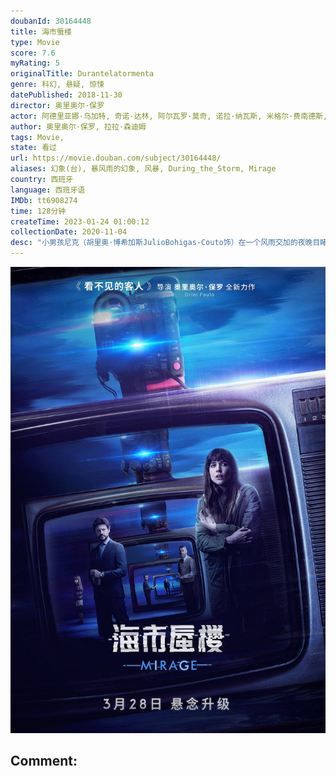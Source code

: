 ```yaml
---
doubanId: 30164448
title: 海市蜃楼
type: Movie
score: 7.6
myRating: 5
originalTitle: Durantelatormenta
genre: 科幻, 悬疑, 惊悚
datePublished: 2018-11-30
director: 奥里奥尔·保罗
actor: 阿德里亚娜·乌加特, 奇诺·达林, 阿尔瓦罗·莫奇, 诺拉·纳瓦斯, 米格尔·费南德斯, 哈维尔·古铁雷斯, 克拉拉·塞古拉, 米玛·里埃拉, 艾娜·克洛特, 阿尔伯特·佩雷斯, 胡里奥·博伊加斯, 露娜·馥尔亨西奥, 露丝·略皮斯, 弗兰塞斯克·奥雷利亚, 阿娜·瓦格纳, 西尔维亚·阿隆索, 贝伦·鲁埃达
author: 奥里奥尔·保罗, 拉拉·森迪姆
tags: Movie, 
state: 看过
url: https://movie.douban.com/subject/30164448/
aliases: 幻象(台), 暴风雨的幻象, 风暴, During_the_Storm, Mirage
country: 西班牙
language: 西班牙语
IMDb: tt6908274
time: 128分钟
createTime: 2023-01-24 01:00:12
collectionDate: 2020-11-04
desc: "小男孩尼克（胡里奥·博希加斯JulioBohigas-Couto饰）在一个风雨交加的夜晚目睹了邻居安吉尔（哈维尔·古铁雷斯JavierGutiérrez饰）杀害自己妻子的场面。在和安吉尔的..."
---
```


![image](assets/p2551172384.jpg)

Comment: 
---

